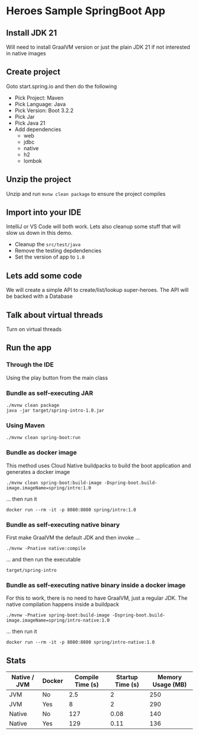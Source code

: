 # Heroes Sample SpringBoot App


## Install JDK 21

Will need to install GraalVM version or just the plain JDK 21 if not interested in native images

## Create project

Goto start.spring.io and then do the following
- Pick Project: Maven
- Pick Language: Java
- Pick Version: Boot 3.2.2
- Pick Jar
- Pick Java 21
- Add dependencies
    - web
    - jdbc
    - native
    - h2
    - lombok

## Unzip the project
Unzip and run `mvnw clean package` to ensure the project compiles

## Import into your IDE
IntelliJ or VS Code will both work. Lets also cleanup some stuff that will slow us down in this demo.

- Cleanup the `src/test/java`
- Remove the testing depdendencies
- Set the version of app to `1.0`

## Lets add some code

We will create a simple API to create/list/lookup super-heroes. The API will be backed with a Database 

## Talk about virtual threads

Turn on virtual threads

## Run the app

### Through the IDE

Using the play button from the main class

### Bundle as self-executing JAR

```
./mvnw clean package
java -jar target/spring-intro-1.0.jar
```

### Using Maven

```
./mvnw clean spring-boot:run
```

### Bundle as docker image

This method uses Cloud Native buildpacks to build the boot application and generates a docker image

```
./mvnw clean spring-boot:build-image -Dspring-boot.build-image.imageName=spring/intro:1.0
```

... then run it

```
docker run --rm -it -p 8080:8080 spring/intro:1.0
```

### Bundle as self-executing native binary

First make GraalVM the default JDK and then invoke ...

```
./mvnw -Pnative native:compile
```

... and then run the executable

```
target/spring-intro
```

### Bundle as self-executing native binary inside a docker image

For this to work, there is no need to have GraalVM, just a regular JDK. The native compilation happens inside a buildpack

```
./mvnw -Pnative spring-boot:build-image -Dspring-boot.build-image.imageName=spring/intro-native:1.0
```

... then run it

```
docker run --rm -it -p 8080:8080 spring/intro-native:1.0
```

## Stats

| Native / JVM | Docker | Compile Time (s) | Startup Time (s) | Memory Usage (MB) |
| --------- | --------- | --------- | ---------- | --------- |
| JVM | No | 2.5 | 2 | 250 |
| JVM | Yes | 8 | 2 | 290 |
| Native | No | 127 | 0.08 | 140 |
| Native | Yes | 129 | 0.11 | 136 |
